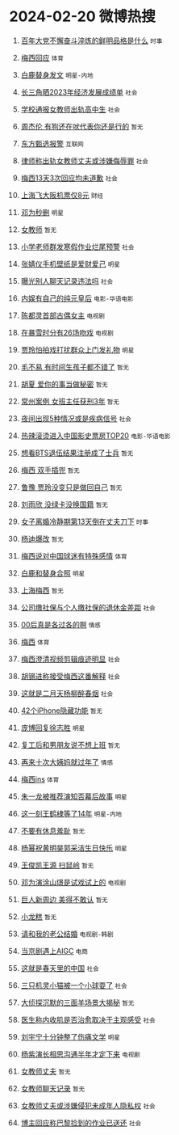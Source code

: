 # 2024-02-20 微博热搜 
1. [百年大党不懈奋斗淬炼的鲜明品格是什么](https://m.weibo.cn/search?containerid=100103type%3D1%26t%3D10%26q%3D%23%E7%99%BE%E5%B9%B4%E5%A4%A7%E5%85%9A%E4%B8%8D%E6%87%88%E5%A5%8B%E6%96%97%E6%B7%AC%E7%82%BC%E7%9A%84%E9%B2%9C%E6%98%8E%E5%93%81%E6%A0%BC%E6%98%AF%E4%BB%80%E4%B9%88%23&stream_entry_id=51&isnewpage=1&extparam=seat%3D1%26pos%3D0%26dgr%3D0%26filter_type%3Drealtimehot%26c_type%3D51%26stream_entry_id%3D51%26cate%3D10103%26q%3D%2523%25E7%2599%25BE%25E5%25B9%25B4%25E5%25A4%25A7%25E5%2585%259A%25E4%25B8%258D%25E6%2587%2588%25E5%25A5%258B%25E6%2596%2597%25E6%25B7%25AC%25E7%2582%25BC%25E7%259A%2584%25E9%25B2%259C%25E6%2598%258E%25E5%2593%2581%25E6%25A0%25BC%25E6%2598%25AF%25E4%25BB%2580%25E4%25B9%2588%2523%26display_time%3D1708373384%26pre_seqid%3D1708373384908013196171) `时事` 

2. [梅西回应](https://m.weibo.cn/search?containerid=100103type%3D1%26t%3D10%26q%3D%23%E6%A2%85%E8%A5%BF%E5%9B%9E%E5%BA%94%23&stream_entry_id=31&isnewpage=1&extparam=seat%3D1%26band_rank%3D1%26filter_type%3Drealtimehot%26c_type%3D31%26realpos%3D1%26cate%3D5001%26lcate%3D5001%26flag%3D16%26dgr%3D0%26q%3D%2523%25E6%25A2%2585%25E8%25A5%25BF%25E5%259B%259E%25E5%25BA%2594%2523%26stream_entry_id%3D31%26pos%3D0%26display_time%3D1708373384%26pre_seqid%3D1708373384908013196171) `体育` 

3. [白鹿替身发文](https://m.weibo.cn/search?containerid=100103type%3D1%26t%3D10%26q%3D%23%E7%99%BD%E9%B9%BF%E6%9B%BF%E8%BA%AB%E5%8F%91%E6%96%87%23&stream_entry_id=31&isnewpage=1&extparam=seat%3D1%26band_rank%3D2%26filter_type%3Drealtimehot%26c_type%3D31%26realpos%3D2%26cate%3D5001%26lcate%3D5001%26flag%3D2%26dgr%3D0%26q%3D%2523%25E7%2599%25BD%25E9%25B9%25BF%25E6%259B%25BF%25E8%25BA%25AB%25E5%258F%2591%25E6%2596%2587%2523%26stream_entry_id%3D31%26pos%3D1%26display_time%3D1708373384%26pre_seqid%3D1708373384908013196171) `明星-内地` 

4. [长三角晒2023年经济发展成绩单](https://m.weibo.cn/search?containerid=100103type%3D1%26t%3D10%26q%3D%23%E9%95%BF%E4%B8%89%E8%A7%92%E6%99%922023%E5%B9%B4%E7%BB%8F%E6%B5%8E%E5%8F%91%E5%B1%95%E6%88%90%E7%BB%A9%E5%8D%95%23&stream_entry_id=31&isnewpage=1&extparam=seat%3D1%26band_rank%3D3%26filter_type%3Drealtimehot%26c_type%3D31%26realpos%3D3%26cate%3D5001%26lcate%3D5001%26flag%3D0%26dgr%3D0%26q%3D%2523%25E9%2595%25BF%25E4%25B8%2589%25E8%25A7%2592%25E6%2599%25922023%25E5%25B9%25B4%25E7%25BB%258F%25E6%25B5%258E%25E5%258F%2591%25E5%25B1%2595%25E6%2588%2590%25E7%25BB%25A9%25E5%258D%2595%2523%26stream_entry_id%3D31%26pos%3D2%26display_time%3D1708373384%26pre_seqid%3D1708373384908013196171) `社会` 

5. [学校通报女教师出轨高中生](https://m.weibo.cn/search?containerid=100103type%3D1%26t%3D10%26q%3D%23%E5%AD%A6%E6%A0%A1%E9%80%9A%E6%8A%A5%E5%A5%B3%E6%95%99%E5%B8%88%E5%87%BA%E8%BD%A8%E9%AB%98%E4%B8%AD%E7%94%9F%23&stream_entry_id=31&isnewpage=1&extparam=seat%3D1%26band_rank%3D4%26filter_type%3Drealtimehot%26c_type%3D31%26realpos%3D4%26cate%3D5001%26lcate%3D5001%26flag%3D16%26dgr%3D0%26q%3D%2523%25E5%25AD%25A6%25E6%25A0%25A1%25E9%2580%259A%25E6%258A%25A5%25E5%25A5%25B3%25E6%2595%2599%25E5%25B8%2588%25E5%2587%25BA%25E8%25BD%25A8%25E9%25AB%2598%25E4%25B8%25AD%25E7%2594%259F%2523%26stream_entry_id%3D31%26pos%3D3%26display_time%3D1708373384%26pre_seqid%3D1708373384908013196171) `社会` 

6. [周杰伦 有狗还在吠代表你还是行的](https://m.weibo.cn/search?containerid=100103type%3D1%26t%3D10%26q%3D%E5%91%A8%E6%9D%B0%E4%BC%A6+%E6%9C%89%E7%8B%97%E8%BF%98%E5%9C%A8%E5%90%A0%E4%BB%A3%E8%A1%A8%E4%BD%A0%E8%BF%98%E6%98%AF%E8%A1%8C%E7%9A%84&stream_entry_id=31&isnewpage=1&extparam=seat%3D1%26band_rank%3D5%26filter_type%3Drealtimehot%26c_type%3D31%26realpos%3D5%26cate%3D5001%26lcate%3D5001%26flag%3D2%26dgr%3D0%26q%3D%25E5%2591%25A8%25E6%259D%25B0%25E4%25BC%25A6%2520%25E6%259C%2589%25E7%258B%2597%25E8%25BF%2598%25E5%259C%25A8%25E5%2590%25A0%25E4%25BB%25A3%25E8%25A1%25A8%25E4%25BD%25A0%25E8%25BF%2598%25E6%2598%25AF%25E8%25A1%258C%25E7%259A%2584%26stream_entry_id%3D31%26pos%3D4%26display_time%3D1708373384%26pre_seqid%3D1708373384908013196171) `暂无` 

7. [东方甄选报警](https://m.weibo.cn/search?containerid=100103type%3D1%26t%3D10%26q%3D%23%E4%B8%9C%E6%96%B9%E7%94%84%E9%80%89%E6%8A%A5%E8%AD%A6%23&stream_entry_id=31&isnewpage=1&extparam=seat%3D1%26band_rank%3D6%26filter_type%3Drealtimehot%26c_type%3D31%26realpos%3D6%26cate%3D5001%26lcate%3D5001%26flag%3D2%26dgr%3D0%26q%3D%2523%25E4%25B8%259C%25E6%2596%25B9%25E7%2594%2584%25E9%2580%2589%25E6%258A%25A5%25E8%25AD%25A6%2523%26stream_entry_id%3D31%26pos%3D5%26display_time%3D1708373384%26pre_seqid%3D1708373384908013196171) `互联网` 

8. [律师称出轨女教师丈夫或涉嫌侮辱罪](https://m.weibo.cn/search?containerid=100103type%3D1%26t%3D10%26q%3D%23%E5%BE%8B%E5%B8%88%E7%A7%B0%E5%87%BA%E8%BD%A8%E5%A5%B3%E6%95%99%E5%B8%88%E4%B8%88%E5%A4%AB%E6%88%96%E6%B6%89%E5%AB%8C%E4%BE%AE%E8%BE%B1%E7%BD%AA%23&stream_entry_id=31&isnewpage=1&extparam=seat%3D1%26band_rank%3D7%26filter_type%3Drealtimehot%26c_type%3D31%26realpos%3D7%26cate%3D5001%26lcate%3D5001%26flag%3D2%26dgr%3D0%26q%3D%2523%25E5%25BE%258B%25E5%25B8%2588%25E7%25A7%25B0%25E5%2587%25BA%25E8%25BD%25A8%25E5%25A5%25B3%25E6%2595%2599%25E5%25B8%2588%25E4%25B8%2588%25E5%25A4%25AB%25E6%2588%2596%25E6%25B6%2589%25E5%25AB%258C%25E4%25BE%25AE%25E8%25BE%25B1%25E7%25BD%25AA%2523%26stream_entry_id%3D31%26pos%3D6%26display_time%3D1708373384%26pre_seqid%3D1708373384908013196171) `社会` 

9. [梅西13天3次回应均未道歉](https://m.weibo.cn/search?containerid=100103type%3D1%26t%3D10%26q%3D%23%E6%A2%85%E8%A5%BF13%E5%A4%A93%E6%AC%A1%E5%9B%9E%E5%BA%94%E5%9D%87%E6%9C%AA%E9%81%93%E6%AD%89%23&stream_entry_id=31&isnewpage=1&extparam=seat%3D1%26band_rank%3D8%26filter_type%3Drealtimehot%26c_type%3D31%26realpos%3D8%26cate%3D5001%26lcate%3D5001%26flag%3D2%26dgr%3D0%26q%3D%2523%25E6%25A2%2585%25E8%25A5%25BF13%25E5%25A4%25A93%25E6%25AC%25A1%25E5%259B%259E%25E5%25BA%2594%25E5%259D%2587%25E6%259C%25AA%25E9%2581%2593%25E6%25AD%2589%2523%26stream_entry_id%3D31%26pos%3D7%26display_time%3D1708373384%26pre_seqid%3D1708373384908013196171) `社会` 

10. [上海飞大阪机票仅8元](https://m.weibo.cn/search?containerid=100103type%3D1%26t%3D10%26q%3D%23%E4%B8%8A%E6%B5%B7%E9%A3%9E%E5%A4%A7%E9%98%AA%E6%9C%BA%E7%A5%A8%E4%BB%858%E5%85%83%23&stream_entry_id=31&isnewpage=1&extparam=seat%3D1%26band_rank%3D9%26filter_type%3Drealtimehot%26c_type%3D31%26realpos%3D9%26cate%3D5001%26lcate%3D5001%26flag%3D32768%26dgr%3D0%26q%3D%2523%25E4%25B8%258A%25E6%25B5%25B7%25E9%25A3%259E%25E5%25A4%25A7%25E9%2598%25AA%25E6%259C%25BA%25E7%25A5%25A8%25E4%25BB%25858%25E5%2585%2583%2523%26stream_entry_id%3D31%26pos%3D8%26display_time%3D1708373384%26pre_seqid%3D1708373384908013196171) `财经` 

11. [邓为秒删](https://m.weibo.cn/search?containerid=100103type%3D1%26t%3D10%26q%3D%E9%82%93%E4%B8%BA%E7%A7%92%E5%88%A0&stream_entry_id=31&isnewpage=1&extparam=seat%3D1%26band_rank%3D10%26filter_type%3Drealtimehot%26c_type%3D31%26realpos%3D10%26cate%3D5001%26lcate%3D5001%26flag%3D2%26dgr%3D0%26q%3D%25E9%2582%2593%25E4%25B8%25BA%25E7%25A7%2592%25E5%2588%25A0%26stream_entry_id%3D31%26pos%3D9%26display_time%3D1708373384%26pre_seqid%3D1708373384908013196171) `明星` 

12. [女教师](https://m.weibo.cn/search?containerid=100103type%3D1%26t%3D10%26q%3D%E5%A5%B3%E6%95%99%E5%B8%88&stream_entry_id=31&isnewpage=1&extparam=seat%3D1%26band_rank%3D11%26filter_type%3Drealtimehot%26c_type%3D31%26realpos%3D11%26cate%3D5001%26lcate%3D5001%26flag%3D2%26dgr%3D0%26q%3D%25E5%25A5%25B3%25E6%2595%2599%25E5%25B8%2588%26stream_entry_id%3D31%26pos%3D10%26display_time%3D1708373384%26pre_seqid%3D1708373384908013196171) `暂无` 

13. [小学老师群发寒假作业烂尾预警](https://m.weibo.cn/search?containerid=100103type%3D1%26t%3D10%26q%3D%23%E5%B0%8F%E5%AD%A6%E8%80%81%E5%B8%88%E7%BE%A4%E5%8F%91%E5%AF%92%E5%81%87%E4%BD%9C%E4%B8%9A%E7%83%82%E5%B0%BE%E9%A2%84%E8%AD%A6%23&stream_entry_id=31&isnewpage=1&extparam=seat%3D1%26band_rank%3D12%26filter_type%3Drealtimehot%26c_type%3D31%26realpos%3D12%26cate%3D5001%26lcate%3D5001%26flag%3D32768%26dgr%3D0%26q%3D%2523%25E5%25B0%258F%25E5%25AD%25A6%25E8%2580%2581%25E5%25B8%2588%25E7%25BE%25A4%25E5%258F%2591%25E5%25AF%2592%25E5%2581%2587%25E4%25BD%259C%25E4%25B8%259A%25E7%2583%2582%25E5%25B0%25BE%25E9%25A2%2584%25E8%25AD%25A6%2523%26stream_entry_id%3D31%26pos%3D11%26display_time%3D1708373384%26pre_seqid%3D1708373384908013196171) `社会` 

14. [张婧仪手机壁纸是爱财爱己](https://m.weibo.cn/search?containerid=100103type%3D1%26t%3D10%26q%3D%23%E5%BC%A0%E5%A9%A7%E4%BB%AA%E6%89%8B%E6%9C%BA%E5%A3%81%E7%BA%B8%E6%98%AF%E7%88%B1%E8%B4%A2%E7%88%B1%E5%B7%B1%23&stream_entry_id=31&isnewpage=1&extparam=seat%3D1%26band_rank%3D13%26filter_type%3Drealtimehot%26c_type%3D31%26realpos%3D13%26cate%3D5001%26lcate%3D5001%26flag%3D1%26dgr%3D0%26q%3D%2523%25E5%25BC%25A0%25E5%25A9%25A7%25E4%25BB%25AA%25E6%2589%258B%25E6%259C%25BA%25E5%25A3%2581%25E7%25BA%25B8%25E6%2598%25AF%25E7%2588%25B1%25E8%25B4%25A2%25E7%2588%25B1%25E5%25B7%25B1%2523%26stream_entry_id%3D31%26pos%3D12%26display_time%3D1708373384%26pre_seqid%3D1708373384908013196171) `明星` 

15. [曝光别人聊天记录违法吗](https://m.weibo.cn/search?containerid=100103type%3D1%26t%3D10%26q%3D%23%E6%9B%9D%E5%85%89%E5%88%AB%E4%BA%BA%E8%81%8A%E5%A4%A9%E8%AE%B0%E5%BD%95%E8%BF%9D%E6%B3%95%E5%90%97%23&stream_entry_id=31&isnewpage=1&extparam=seat%3D1%26band_rank%3D14%26filter_type%3Drealtimehot%26c_type%3D31%26realpos%3D14%26cate%3D5001%26lcate%3D5001%26flag%3D2%26dgr%3D0%26q%3D%2523%25E6%259B%259D%25E5%2585%2589%25E5%2588%25AB%25E4%25BA%25BA%25E8%2581%258A%25E5%25A4%25A9%25E8%25AE%25B0%25E5%25BD%2595%25E8%25BF%259D%25E6%25B3%2595%25E5%2590%2597%2523%26stream_entry_id%3D31%26pos%3D13%26display_time%3D1708373384%26pre_seqid%3D1708373384908013196171) `社会` 

16. [内娱有自己的纯元皇后](https://m.weibo.cn/search?containerid=100103type%3D1%26t%3D10%26q%3D%23%E5%86%85%E5%A8%B1%E6%9C%89%E8%87%AA%E5%B7%B1%E7%9A%84%E7%BA%AF%E5%85%83%E7%9A%87%E5%90%8E%23&stream_entry_id=31&isnewpage=1&extparam=seat%3D1%26band_rank%3D15%26filter_type%3Drealtimehot%26c_type%3D31%26realpos%3D15%26cate%3D5001%26lcate%3D5001%26flag%3D2%26dgr%3D0%26q%3D%2523%25E5%2586%2585%25E5%25A8%25B1%25E6%259C%2589%25E8%2587%25AA%25E5%25B7%25B1%25E7%259A%2584%25E7%25BA%25AF%25E5%2585%2583%25E7%259A%2587%25E5%2590%258E%2523%26stream_entry_id%3D31%26pos%3D14%26display_time%3D1708373384%26pre_seqid%3D1708373384908013196171) `电影-华语电影` 

17. [陈都灵首部古偶女主](https://m.weibo.cn/search?containerid=100103type%3D1%26t%3D10%26q%3D%23%E9%99%88%E9%83%BD%E7%81%B5%E9%A6%96%E9%83%A8%E5%8F%A4%E5%81%B6%E5%A5%B3%E4%B8%BB%23&stream_entry_id=31&isnewpage=1&extparam=seat%3D1%26band_rank%3D16%26filter_type%3Drealtimehot%26c_type%3D31%26realpos%3D16%26cate%3D5001%26lcate%3D5001%26flag%3D2%26dgr%3D0%26q%3D%2523%25E9%2599%2588%25E9%2583%25BD%25E7%2581%25B5%25E9%25A6%2596%25E9%2583%25A8%25E5%258F%25A4%25E5%2581%25B6%25E5%25A5%25B3%25E4%25B8%25BB%2523%26stream_entry_id%3D31%26pos%3D15%26display_time%3D1708373384%26pre_seqid%3D1708373384908013196171) `电视剧` 

18. [在暴雪时分有26场吻戏](https://m.weibo.cn/search?containerid=100103type%3D1%26t%3D10%26q%3D%23%E5%9C%A8%E6%9A%B4%E9%9B%AA%E6%97%B6%E5%88%86%E6%9C%8926%E5%9C%BA%E5%90%BB%E6%88%8F%23&stream_entry_id=31&isnewpage=1&extparam=seat%3D1%26band_rank%3D17%26filter_type%3Drealtimehot%26c_type%3D31%26realpos%3D17%26cate%3D5001%26lcate%3D5001%26flag%3D1%26dgr%3D0%26q%3D%2523%25E5%259C%25A8%25E6%259A%25B4%25E9%259B%25AA%25E6%2597%25B6%25E5%2588%2586%25E6%259C%258926%25E5%259C%25BA%25E5%2590%25BB%25E6%2588%258F%2523%26stream_entry_id%3D31%26pos%3D16%26display_time%3D1708373384%26pre_seqid%3D1708373384908013196171) `电视剧` 

19. [贾玲怕拍戏打扰群众上门发礼物](https://m.weibo.cn/search?containerid=100103type%3D1%26t%3D10%26q%3D%E8%B4%BE%E7%8E%B2%E6%80%95%E6%8B%8D%E6%88%8F%E6%89%93%E6%89%B0%E7%BE%A4%E4%BC%97%E4%B8%8A%E9%97%A8%E5%8F%91%E7%A4%BC%E7%89%A9&stream_entry_id=31&isnewpage=1&extparam=seat%3D1%26band_rank%3D18%26filter_type%3Drealtimehot%26c_type%3D31%26realpos%3D18%26cate%3D5001%26lcate%3D5001%26flag%3D0%26dgr%3D0%26q%3D%25E8%25B4%25BE%25E7%258E%25B2%25E6%2580%2595%25E6%258B%258D%25E6%2588%258F%25E6%2589%2593%25E6%2589%25B0%25E7%25BE%25A4%25E4%25BC%2597%25E4%25B8%258A%25E9%2597%25A8%25E5%258F%2591%25E7%25A4%25BC%25E7%2589%25A9%26stream_entry_id%3D31%26pos%3D17%26display_time%3D1708373384%26pre_seqid%3D1708373384908013196171) `明星` 

20. [毛不易 有时间生孩子都不错了](https://m.weibo.cn/search?containerid=100103type%3D1%26t%3D10%26q%3D%E6%AF%9B%E4%B8%8D%E6%98%93+%E6%9C%89%E6%97%B6%E9%97%B4%E7%94%9F%E5%AD%A9%E5%AD%90%E9%83%BD%E4%B8%8D%E9%94%99%E4%BA%86&stream_entry_id=31&isnewpage=1&extparam=seat%3D1%26band_rank%3D19%26filter_type%3Drealtimehot%26c_type%3D31%26realpos%3D19%26cate%3D5001%26lcate%3D5001%26flag%3D2%26dgr%3D0%26q%3D%25E6%25AF%259B%25E4%25B8%258D%25E6%2598%2593%2520%25E6%259C%2589%25E6%2597%25B6%25E9%2597%25B4%25E7%2594%259F%25E5%25AD%25A9%25E5%25AD%2590%25E9%2583%25BD%25E4%25B8%258D%25E9%2594%2599%25E4%25BA%2586%26stream_entry_id%3D31%26pos%3D18%26display_time%3D1708373384%26pre_seqid%3D1708373384908013196171) `暂无` 

21. [胡夏 爱你的事当做秘密](https://m.weibo.cn/search?containerid=100103type%3D1%26t%3D10%26q%3D%E8%83%A1%E5%A4%8F+%E7%88%B1%E4%BD%A0%E7%9A%84%E4%BA%8B%E5%BD%93%E5%81%9A%E7%A7%98%E5%AF%86&stream_entry_id=31&isnewpage=1&extparam=seat%3D1%26band_rank%3D20%26filter_type%3Drealtimehot%26c_type%3D31%26realpos%3D20%26cate%3D5001%26lcate%3D5001%26flag%3D0%26dgr%3D0%26q%3D%25E8%2583%25A1%25E5%25A4%258F%2520%25E7%2588%25B1%25E4%25BD%25A0%25E7%259A%2584%25E4%25BA%258B%25E5%25BD%2593%25E5%2581%259A%25E7%25A7%2598%25E5%25AF%2586%26stream_entry_id%3D31%26pos%3D19%26display_time%3D1708373384%26pre_seqid%3D1708373384908013196171) `暂无` 

22. [常州案例 女班主任获刑3年](https://m.weibo.cn/search?containerid=100103type%3D1%26t%3D10%26q%3D%E5%B8%B8%E5%B7%9E%E6%A1%88%E4%BE%8B+%E5%A5%B3%E7%8F%AD%E4%B8%BB%E4%BB%BB%E8%8E%B7%E5%88%913%E5%B9%B4&stream_entry_id=31&isnewpage=1&extparam=seat%3D1%26band_rank%3D21%26filter_type%3Drealtimehot%26c_type%3D31%26realpos%3D21%26cate%3D5001%26lcate%3D5001%26flag%3D2%26dgr%3D0%26q%3D%25E5%25B8%25B8%25E5%25B7%259E%25E6%25A1%2588%25E4%25BE%258B%2520%25E5%25A5%25B3%25E7%258F%25AD%25E4%25B8%25BB%25E4%25BB%25BB%25E8%258E%25B7%25E5%2588%25913%25E5%25B9%25B4%26stream_entry_id%3D31%26pos%3D20%26display_time%3D1708373384%26pre_seqid%3D1708373384908013196171) `暂无` 

23. [夜间出现5种情况或是疾病信号](https://m.weibo.cn/search?containerid=100103type%3D1%26t%3D10%26q%3D%23%E5%A4%9C%E9%97%B4%E5%87%BA%E7%8E%B05%E7%A7%8D%E6%83%85%E5%86%B5%E6%88%96%E6%98%AF%E7%96%BE%E7%97%85%E4%BF%A1%E5%8F%B7%23&stream_entry_id=31&isnewpage=1&extparam=seat%3D1%26band_rank%3D22%26filter_type%3Drealtimehot%26c_type%3D31%26realpos%3D22%26cate%3D5001%26lcate%3D5001%26flag%3D1%26dgr%3D0%26q%3D%2523%25E5%25A4%259C%25E9%2597%25B4%25E5%2587%25BA%25E7%258E%25B05%25E7%25A7%258D%25E6%2583%2585%25E5%2586%25B5%25E6%2588%2596%25E6%2598%25AF%25E7%2596%25BE%25E7%2597%2585%25E4%25BF%25A1%25E5%258F%25B7%2523%26stream_entry_id%3D31%26pos%3D21%26display_time%3D1708373384%26pre_seqid%3D1708373384908013196171) `社会` 

24. [热辣滚烫进入中国影史票房TOP20](https://m.weibo.cn/search?containerid=100103type%3D1%26t%3D10%26q%3D%23%E7%83%AD%E8%BE%A3%E6%BB%9A%E7%83%AB%E8%BF%9B%E5%85%A5%E4%B8%AD%E5%9B%BD%E5%BD%B1%E5%8F%B2%E7%A5%A8%E6%88%BFTOP20%23&stream_entry_id=31&isnewpage=1&extparam=seat%3D1%26band_rank%3D23%26filter_type%3Drealtimehot%26c_type%3D31%26realpos%3D23%26cate%3D5001%26lcate%3D5001%26flag%3D0%26dgr%3D0%26q%3D%2523%25E7%2583%25AD%25E8%25BE%25A3%25E6%25BB%259A%25E7%2583%25AB%25E8%25BF%259B%25E5%2585%25A5%25E4%25B8%25AD%25E5%259B%25BD%25E5%25BD%25B1%25E5%258F%25B2%25E7%25A5%25A8%25E6%2588%25BFTOP20%2523%26stream_entry_id%3D31%26pos%3D22%26display_time%3D1708373384%26pre_seqid%3D1708373384908013196171) `电影-华语电影` 

25. [想看BTS退伍结果注册成了士兵](https://m.weibo.cn/search?containerid=100103type%3D1%26t%3D10%26q%3D%E6%83%B3%E7%9C%8BBTS%E9%80%80%E4%BC%8D%E7%BB%93%E6%9E%9C%E6%B3%A8%E5%86%8C%E6%88%90%E4%BA%86%E5%A3%AB%E5%85%B5&stream_entry_id=31&isnewpage=1&extparam=seat%3D1%26band_rank%3D24%26filter_type%3Drealtimehot%26c_type%3D31%26realpos%3D24%26cate%3D5001%26lcate%3D5001%26flag%3D0%26dgr%3D0%26q%3D%25E6%2583%25B3%25E7%259C%258BBTS%25E9%2580%2580%25E4%25BC%258D%25E7%25BB%2593%25E6%259E%259C%25E6%25B3%25A8%25E5%2586%258C%25E6%2588%2590%25E4%25BA%2586%25E5%25A3%25AB%25E5%2585%25B5%26stream_entry_id%3D31%26pos%3D23%26display_time%3D1708373384%26pre_seqid%3D1708373384908013196171) `暂无` 

26. [梅西 双手插兜](https://m.weibo.cn/search?containerid=100103type%3D1%26t%3D10%26q%3D%E6%A2%85%E8%A5%BF+%E5%8F%8C%E6%89%8B%E6%8F%92%E5%85%9C&stream_entry_id=31&isnewpage=1&extparam=seat%3D1%26band_rank%3D25%26filter_type%3Drealtimehot%26c_type%3D31%26realpos%3D25%26cate%3D5001%26lcate%3D5001%26flag%3D0%26dgr%3D0%26q%3D%25E6%25A2%2585%25E8%25A5%25BF%2520%25E5%258F%258C%25E6%2589%258B%25E6%258F%2592%25E5%2585%259C%26stream_entry_id%3D31%26pos%3D24%26display_time%3D1708373384%26pre_seqid%3D1708373384908013196171) `暂无` 

27. [鲁豫 贾玲没变只是做回自己](https://m.weibo.cn/search?containerid=100103type%3D1%26t%3D10%26q%3D%E9%B2%81%E8%B1%AB+%E8%B4%BE%E7%8E%B2%E6%B2%A1%E5%8F%98%E5%8F%AA%E6%98%AF%E5%81%9A%E5%9B%9E%E8%87%AA%E5%B7%B1&stream_entry_id=31&isnewpage=1&extparam=seat%3D1%26band_rank%3D26%26filter_type%3Drealtimehot%26c_type%3D31%26realpos%3D26%26cate%3D5001%26lcate%3D5001%26flag%3D0%26dgr%3D0%26q%3D%25E9%25B2%2581%25E8%25B1%25AB%2520%25E8%25B4%25BE%25E7%258E%25B2%25E6%25B2%25A1%25E5%258F%2598%25E5%258F%25AA%25E6%2598%25AF%25E5%2581%259A%25E5%259B%259E%25E8%2587%25AA%25E5%25B7%25B1%26stream_entry_id%3D31%26pos%3D25%26display_time%3D1708373384%26pre_seqid%3D1708373384908013196171) `暂无` 

28. [刘雨欣 没绿卡没换国籍](https://m.weibo.cn/search?containerid=100103type%3D1%26t%3D10%26q%3D%E5%88%98%E9%9B%A8%E6%AC%A3+%E6%B2%A1%E7%BB%BF%E5%8D%A1%E6%B2%A1%E6%8D%A2%E5%9B%BD%E7%B1%8D&stream_entry_id=31&isnewpage=1&extparam=seat%3D1%26band_rank%3D27%26filter_type%3Drealtimehot%26c_type%3D31%26realpos%3D27%26cate%3D5001%26lcate%3D5001%26flag%3D0%26dgr%3D0%26q%3D%25E5%2588%2598%25E9%259B%25A8%25E6%25AC%25A3%2520%25E6%25B2%25A1%25E7%25BB%25BF%25E5%258D%25A1%25E6%25B2%25A1%25E6%258D%25A2%25E5%259B%25BD%25E7%25B1%258D%26stream_entry_id%3D31%26pos%3D26%26display_time%3D1708373384%26pre_seqid%3D1708373384908013196171) `暂无` 

29. [女子离婚冷静期第13天倒在丈夫刀下](https://m.weibo.cn/search?containerid=100103type%3D1%26t%3D10%26q%3D%23%E5%A5%B3%E5%AD%90%E7%A6%BB%E5%A9%9A%E5%86%B7%E9%9D%99%E6%9C%9F%E7%AC%AC13%E5%A4%A9%E5%80%92%E5%9C%A8%E4%B8%88%E5%A4%AB%E5%88%80%E4%B8%8B%23&stream_entry_id=31&isnewpage=1&extparam=seat%3D1%26band_rank%3D28%26filter_type%3Drealtimehot%26c_type%3D31%26realpos%3D28%26cate%3D5001%26lcate%3D5001%26flag%3D0%26dgr%3D0%26q%3D%2523%25E5%25A5%25B3%25E5%25AD%2590%25E7%25A6%25BB%25E5%25A9%259A%25E5%2586%25B7%25E9%259D%2599%25E6%259C%259F%25E7%25AC%25AC13%25E5%25A4%25A9%25E5%2580%2592%25E5%259C%25A8%25E4%25B8%2588%25E5%25A4%25AB%25E5%2588%2580%25E4%25B8%258B%2523%26stream_entry_id%3D31%26pos%3D27%26display_time%3D1708373384%26pre_seqid%3D1708373384908013196171) `时事` 

30. [杨迪爆改](https://m.weibo.cn/search?containerid=100103type%3D1%26t%3D10%26q%3D%23%E6%9D%A8%E8%BF%AA%E7%88%86%E6%94%B9%23&stream_entry_id=31&isnewpage=1&extparam=seat%3D1%26band_rank%3D29%26filter_type%3Drealtimehot%26c_type%3D31%26realpos%3D29%26cate%3D5001%26lcate%3D5001%26flag%3D0%26dgr%3D0%26q%3D%2523%25E6%259D%25A8%25E8%25BF%25AA%25E7%2588%2586%25E6%2594%25B9%2523%26stream_entry_id%3D31%26pos%3D28%26display_time%3D1708373384%26pre_seqid%3D1708373384908013196171) `暂无` 

31. [梅西说对中国球迷有特殊感情](https://m.weibo.cn/search?containerid=100103type%3D1%26t%3D10%26q%3D%23%E6%A2%85%E8%A5%BF%E8%AF%B4%E5%AF%B9%E4%B8%AD%E5%9B%BD%E7%90%83%E8%BF%B7%E6%9C%89%E7%89%B9%E6%AE%8A%E6%84%9F%E6%83%85%23&stream_entry_id=31&isnewpage=1&extparam=seat%3D1%26band_rank%3D30%26filter_type%3Drealtimehot%26c_type%3D31%26realpos%3D30%26cate%3D5001%26lcate%3D5001%26flag%3D0%26dgr%3D0%26q%3D%2523%25E6%25A2%2585%25E8%25A5%25BF%25E8%25AF%25B4%25E5%25AF%25B9%25E4%25B8%25AD%25E5%259B%25BD%25E7%2590%2583%25E8%25BF%25B7%25E6%259C%2589%25E7%2589%25B9%25E6%25AE%258A%25E6%2584%259F%25E6%2583%2585%2523%26stream_entry_id%3D31%26pos%3D29%26display_time%3D1708373384%26pre_seqid%3D1708373384908013196171) `体育` 

32. [白鹿和替身合照](https://m.weibo.cn/search?containerid=100103type%3D1%26t%3D10%26q%3D%23%E7%99%BD%E9%B9%BF%E5%92%8C%E6%9B%BF%E8%BA%AB%E5%90%88%E7%85%A7%23&stream_entry_id=31&isnewpage=1&extparam=seat%3D1%26band_rank%3D31%26filter_type%3Drealtimehot%26c_type%3D31%26realpos%3D31%26cate%3D5001%26lcate%3D5001%26flag%3D0%26dgr%3D0%26q%3D%2523%25E7%2599%25BD%25E9%25B9%25BF%25E5%2592%258C%25E6%259B%25BF%25E8%25BA%25AB%25E5%2590%2588%25E7%2585%25A7%2523%26stream_entry_id%3D31%26pos%3D30%26display_time%3D1708373384%26pre_seqid%3D1708373384908013196171) `明星` 

33. [上海梅西](https://m.weibo.cn/search?containerid=100103type%3D1%26t%3D10%26q%3D%E4%B8%8A%E6%B5%B7%E6%A2%85%E8%A5%BF&stream_entry_id=31&isnewpage=1&extparam=seat%3D1%26band_rank%3D32%26filter_type%3Drealtimehot%26c_type%3D31%26realpos%3D32%26cate%3D5001%26lcate%3D5001%26flag%3D0%26dgr%3D0%26q%3D%25E4%25B8%258A%25E6%25B5%25B7%25E6%25A2%2585%25E8%25A5%25BF%26stream_entry_id%3D31%26pos%3D31%26display_time%3D1708373384%26pre_seqid%3D1708373384908013196171) `暂无` 

34. [公司缴社保与个人缴社保的退休金差距](https://m.weibo.cn/search?containerid=100103type%3D1%26t%3D10%26q%3D%23%E5%85%AC%E5%8F%B8%E7%BC%B4%E7%A4%BE%E4%BF%9D%E4%B8%8E%E4%B8%AA%E4%BA%BA%E7%BC%B4%E7%A4%BE%E4%BF%9D%E7%9A%84%E9%80%80%E4%BC%91%E9%87%91%E5%B7%AE%E8%B7%9D%23&stream_entry_id=31&isnewpage=1&extparam=seat%3D1%26band_rank%3D33%26filter_type%3Drealtimehot%26c_type%3D31%26realpos%3D33%26cate%3D5001%26lcate%3D5001%26flag%3D0%26dgr%3D0%26q%3D%2523%25E5%2585%25AC%25E5%258F%25B8%25E7%25BC%25B4%25E7%25A4%25BE%25E4%25BF%259D%25E4%25B8%258E%25E4%25B8%25AA%25E4%25BA%25BA%25E7%25BC%25B4%25E7%25A4%25BE%25E4%25BF%259D%25E7%259A%2584%25E9%2580%2580%25E4%25BC%2591%25E9%2587%2591%25E5%25B7%25AE%25E8%25B7%259D%2523%26stream_entry_id%3D31%26pos%3D32%26display_time%3D1708373384%26pre_seqid%3D1708373384908013196171) `社会` 

35. [00后真是各过各的啊](https://m.weibo.cn/search?containerid=100103type%3D1%26t%3D10%26q%3D%2300%E5%90%8E%E7%9C%9F%E6%98%AF%E5%90%84%E8%BF%87%E5%90%84%E7%9A%84%E5%95%8A%23&stream_entry_id=31&isnewpage=1&extparam=seat%3D1%26band_rank%3D34%26filter_type%3Drealtimehot%26c_type%3D31%26realpos%3D34%26cate%3D5001%26lcate%3D5001%26flag%3D0%26dgr%3D0%26q%3D%252300%25E5%2590%258E%25E7%259C%259F%25E6%2598%25AF%25E5%2590%2584%25E8%25BF%2587%25E5%2590%2584%25E7%259A%2584%25E5%2595%258A%2523%26stream_entry_id%3D31%26pos%3D33%26display_time%3D1708373384%26pre_seqid%3D1708373384908013196171) `情感` 

36. [梅西](https://m.weibo.cn/search?containerid=100103type%3D1%26t%3D10%26q%3D%E6%A2%85%E8%A5%BF&stream_entry_id=31&isnewpage=1&extparam=seat%3D1%26band_rank%3D35%26filter_type%3Drealtimehot%26c_type%3D31%26realpos%3D35%26cate%3D5001%26lcate%3D5001%26flag%3D0%26dgr%3D0%26q%3D%25E6%25A2%2585%25E8%25A5%25BF%26stream_entry_id%3D31%26pos%3D34%26display_time%3D1708373384%26pre_seqid%3D1708373384908013196171) `体育` 

37. [梅西澄清视频剪辑痕迹明显](https://m.weibo.cn/search?containerid=100103type%3D1%26t%3D10%26q%3D%23%E6%A2%85%E8%A5%BF%E6%BE%84%E6%B8%85%E8%A7%86%E9%A2%91%E5%89%AA%E8%BE%91%E7%97%95%E8%BF%B9%E6%98%8E%E6%98%BE%23&stream_entry_id=31&isnewpage=1&extparam=seat%3D1%26band_rank%3D36%26filter_type%3Drealtimehot%26c_type%3D31%26realpos%3D36%26cate%3D5001%26lcate%3D5001%26flag%3D0%26dgr%3D0%26q%3D%2523%25E6%25A2%2585%25E8%25A5%25BF%25E6%25BE%2584%25E6%25B8%2585%25E8%25A7%2586%25E9%25A2%2591%25E5%2589%25AA%25E8%25BE%2591%25E7%2597%2595%25E8%25BF%25B9%25E6%2598%258E%25E6%2598%25BE%2523%26stream_entry_id%3D31%26pos%3D35%26display_time%3D1708373384%26pre_seqid%3D1708373384908013196171) `社会` 

38. [胡锡进称接受梅西这番解释](https://m.weibo.cn/search?containerid=100103type%3D1%26t%3D10%26q%3D%23%E8%83%A1%E9%94%A1%E8%BF%9B%E7%A7%B0%E6%8E%A5%E5%8F%97%E6%A2%85%E8%A5%BF%E8%BF%99%E7%95%AA%E8%A7%A3%E9%87%8A%23&stream_entry_id=31&isnewpage=1&extparam=seat%3D1%26band_rank%3D37%26filter_type%3Drealtimehot%26c_type%3D31%26realpos%3D37%26cate%3D5001%26lcate%3D5001%26flag%3D0%26dgr%3D0%26q%3D%2523%25E8%2583%25A1%25E9%2594%25A1%25E8%25BF%259B%25E7%25A7%25B0%25E6%258E%25A5%25E5%258F%2597%25E6%25A2%2585%25E8%25A5%25BF%25E8%25BF%2599%25E7%2595%25AA%25E8%25A7%25A3%25E9%2587%258A%2523%26stream_entry_id%3D31%26pos%3D36%26display_time%3D1708373384%26pre_seqid%3D1708373384908013196171) `社会` 

39. [这就是二月天杨柳醉春烟](https://m.weibo.cn/search?containerid=100103type%3D1%26t%3D10%26q%3D%23%E8%BF%99%E5%B0%B1%E6%98%AF%E4%BA%8C%E6%9C%88%E5%A4%A9%E6%9D%A8%E6%9F%B3%E9%86%89%E6%98%A5%E7%83%9F%23&stream_entry_id=31&isnewpage=1&extparam=seat%3D1%26band_rank%3D38%26filter_type%3Drealtimehot%26c_type%3D31%26realpos%3D38%26cate%3D5001%26lcate%3D5001%26flag%3D0%26dgr%3D0%26q%3D%2523%25E8%25BF%2599%25E5%25B0%25B1%25E6%2598%25AF%25E4%25BA%258C%25E6%259C%2588%25E5%25A4%25A9%25E6%259D%25A8%25E6%259F%25B3%25E9%2586%2589%25E6%2598%25A5%25E7%2583%259F%2523%26stream_entry_id%3D31%26pos%3D37%26display_time%3D1708373384%26pre_seqid%3D1708373384908013196171) `社会` 

40. [42个iPhone隐藏功能](https://m.weibo.cn/search?containerid=100103type%3D1%26t%3D10%26q%3D42%E4%B8%AAiPhone%E9%9A%90%E8%97%8F%E5%8A%9F%E8%83%BD&stream_entry_id=31&isnewpage=1&extparam=seat%3D1%26band_rank%3D39%26filter_type%3Drealtimehot%26c_type%3D31%26realpos%3D39%26cate%3D5001%26lcate%3D5001%26flag%3D0%26dgr%3D0%26q%3D42%25E4%25B8%25AAiPhone%25E9%259A%2590%25E8%2597%258F%25E5%258A%259F%25E8%2583%25BD%26stream_entry_id%3D31%26pos%3D38%26display_time%3D1708373384%26pre_seqid%3D1708373384908013196171) `暂无` 

41. [庞博回复徐志胜](https://m.weibo.cn/search?containerid=100103type%3D1%26t%3D10%26q%3D%23%E5%BA%9E%E5%8D%9A%E5%9B%9E%E5%A4%8D%E5%BE%90%E5%BF%97%E8%83%9C%23&stream_entry_id=31&isnewpage=1&extparam=seat%3D1%26band_rank%3D40%26filter_type%3Drealtimehot%26c_type%3D31%26realpos%3D40%26cate%3D5001%26lcate%3D5001%26flag%3D0%26dgr%3D0%26q%3D%2523%25E5%25BA%259E%25E5%258D%259A%25E5%259B%259E%25E5%25A4%258D%25E5%25BE%2590%25E5%25BF%2597%25E8%2583%259C%2523%26stream_entry_id%3D31%26pos%3D39%26display_time%3D1708373384%26pre_seqid%3D1708373384908013196171) `明星` 

42. [复工后和男朋友说不想上班](https://m.weibo.cn/search?containerid=100103type%3D1%26t%3D10%26q%3D%E5%A4%8D%E5%B7%A5%E5%90%8E%E5%92%8C%E7%94%B7%E6%9C%8B%E5%8F%8B%E8%AF%B4%E4%B8%8D%E6%83%B3%E4%B8%8A%E7%8F%AD&stream_entry_id=31&isnewpage=1&extparam=seat%3D1%26band_rank%3D41%26filter_type%3Drealtimehot%26c_type%3D31%26realpos%3D41%26cate%3D5001%26lcate%3D5001%26flag%3D0%26dgr%3D0%26q%3D%25E5%25A4%258D%25E5%25B7%25A5%25E5%2590%258E%25E5%2592%258C%25E7%2594%25B7%25E6%259C%258B%25E5%258F%258B%25E8%25AF%25B4%25E4%25B8%258D%25E6%2583%25B3%25E4%25B8%258A%25E7%258F%25AD%26stream_entry_id%3D31%26pos%3D40%26display_time%3D1708373384%26pre_seqid%3D1708373384908013196171) `暂无` 

43. [再来十次大姨妈就过年了](https://m.weibo.cn/search?containerid=100103type%3D1%26t%3D10%26q%3D%23%E5%86%8D%E6%9D%A5%E5%8D%81%E6%AC%A1%E5%A4%A7%E5%A7%A8%E5%A6%88%E5%B0%B1%E8%BF%87%E5%B9%B4%E4%BA%86%23&stream_entry_id=31&isnewpage=1&extparam=seat%3D1%26band_rank%3D42%26filter_type%3Drealtimehot%26c_type%3D31%26realpos%3D42%26cate%3D5001%26lcate%3D5001%26flag%3D0%26dgr%3D0%26q%3D%2523%25E5%2586%258D%25E6%259D%25A5%25E5%258D%2581%25E6%25AC%25A1%25E5%25A4%25A7%25E5%25A7%25A8%25E5%25A6%2588%25E5%25B0%25B1%25E8%25BF%2587%25E5%25B9%25B4%25E4%25BA%2586%2523%26stream_entry_id%3D31%26pos%3D41%26display_time%3D1708373384%26pre_seqid%3D1708373384908013196171) `情感` 

44. [梅西ins](https://m.weibo.cn/search?containerid=100103type%3D1%26t%3D10%26q%3D%E6%A2%85%E8%A5%BFins&stream_entry_id=31&isnewpage=1&extparam=seat%3D1%26band_rank%3D43%26filter_type%3Drealtimehot%26c_type%3D31%26realpos%3D43%26cate%3D5001%26lcate%3D5001%26flag%3D0%26dgr%3D0%26q%3D%25E6%25A2%2585%25E8%25A5%25BFins%26stream_entry_id%3D31%26pos%3D42%26display_time%3D1708373384%26pre_seqid%3D1708373384908013196171) `体育` 

45. [朱一龙被推荐演知否幕后故事](https://m.weibo.cn/search?containerid=100103type%3D1%26t%3D10%26q%3D%23%E6%9C%B1%E4%B8%80%E9%BE%99%E8%A2%AB%E6%8E%A8%E8%8D%90%E6%BC%94%E7%9F%A5%E5%90%A6%E5%B9%95%E5%90%8E%E6%95%85%E4%BA%8B%23&stream_entry_id=31&isnewpage=1&extparam=seat%3D1%26band_rank%3D44%26filter_type%3Drealtimehot%26c_type%3D31%26realpos%3D44%26cate%3D5001%26lcate%3D5001%26flag%3D0%26dgr%3D0%26q%3D%2523%25E6%259C%25B1%25E4%25B8%2580%25E9%25BE%2599%25E8%25A2%25AB%25E6%258E%25A8%25E8%258D%2590%25E6%25BC%2594%25E7%259F%25A5%25E5%2590%25A6%25E5%25B9%2595%25E5%2590%258E%25E6%2595%2585%25E4%25BA%258B%2523%26stream_entry_id%3D31%26pos%3D43%26display_time%3D1708373384%26pre_seqid%3D1708373384908013196171) `明星` 

46. [这一刻王鹤棣等了14年](https://m.weibo.cn/search?containerid=100103type%3D1%26t%3D10%26q%3D%23%E8%BF%99%E4%B8%80%E5%88%BB%E7%8E%8B%E9%B9%A4%E6%A3%A3%E7%AD%89%E4%BA%8614%E5%B9%B4%23&stream_entry_id=31&isnewpage=1&extparam=seat%3D1%26band_rank%3D45%26filter_type%3Drealtimehot%26c_type%3D31%26realpos%3D45%26cate%3D5001%26lcate%3D5001%26flag%3D0%26dgr%3D0%26q%3D%2523%25E8%25BF%2599%25E4%25B8%2580%25E5%2588%25BB%25E7%258E%258B%25E9%25B9%25A4%25E6%25A3%25A3%25E7%25AD%2589%25E4%25BA%258614%25E5%25B9%25B4%2523%26stream_entry_id%3D31%26pos%3D44%26display_time%3D1708373384%26pre_seqid%3D1708373384908013196171) `明星-内地` 

47. [不要有休息羞耻](https://m.weibo.cn/search?containerid=100103type%3D1%26t%3D10%26q%3D%E4%B8%8D%E8%A6%81%E6%9C%89%E4%BC%91%E6%81%AF%E7%BE%9E%E8%80%BB&stream_entry_id=31&isnewpage=1&extparam=seat%3D1%26band_rank%3D46%26filter_type%3Drealtimehot%26c_type%3D31%26realpos%3D46%26cate%3D5001%26lcate%3D5001%26flag%3D0%26dgr%3D0%26q%3D%25E4%25B8%258D%25E8%25A6%2581%25E6%259C%2589%25E4%25BC%2591%25E6%2581%25AF%25E7%25BE%259E%25E8%2580%25BB%26stream_entry_id%3D31%26pos%3D45%26display_time%3D1708373384%26pre_seqid%3D1708373384908013196171) `暂无` 

48. [杨幂祝黄明昊郭采洁生日快乐](https://m.weibo.cn/search?containerid=100103type%3D1%26t%3D10%26q%3D%23%E6%9D%A8%E5%B9%82%E7%A5%9D%E9%BB%84%E6%98%8E%E6%98%8A%E9%83%AD%E9%87%87%E6%B4%81%E7%94%9F%E6%97%A5%E5%BF%AB%E4%B9%90%23&stream_entry_id=31&isnewpage=1&extparam=seat%3D1%26band_rank%3D47%26filter_type%3Drealtimehot%26c_type%3D31%26realpos%3D47%26cate%3D5001%26lcate%3D5001%26flag%3D0%26dgr%3D0%26q%3D%2523%25E6%259D%25A8%25E5%25B9%2582%25E7%25A5%259D%25E9%25BB%2584%25E6%2598%258E%25E6%2598%258A%25E9%2583%25AD%25E9%2587%2587%25E6%25B4%2581%25E7%2594%259F%25E6%2597%25A5%25E5%25BF%25AB%25E4%25B9%2590%2523%26stream_entry_id%3D31%26pos%3D46%26display_time%3D1708373384%26pre_seqid%3D1708373384908013196171) `明星` 

49. [王俊凯王源 扫鼠岭](https://m.weibo.cn/search?containerid=100103type%3D1%26t%3D10%26q%3D%E7%8E%8B%E4%BF%8A%E5%87%AF%E7%8E%8B%E6%BA%90+%E6%89%AB%E9%BC%A0%E5%B2%AD&stream_entry_id=31&isnewpage=1&extparam=seat%3D1%26band_rank%3D48%26filter_type%3Drealtimehot%26c_type%3D31%26realpos%3D48%26cate%3D5001%26lcate%3D5001%26flag%3D0%26dgr%3D0%26q%3D%25E7%258E%258B%25E4%25BF%258A%25E5%2587%25AF%25E7%258E%258B%25E6%25BA%2590%2520%25E6%2589%25AB%25E9%25BC%25A0%25E5%25B2%25AD%26stream_entry_id%3D31%26pos%3D47%26display_time%3D1708373384%26pre_seqid%3D1708373384908013196171) `暂无` 

50. [邓为演涂山璟是试戏试上的](https://m.weibo.cn/search?containerid=100103type%3D1%26t%3D10%26q%3D%23%E9%82%93%E4%B8%BA%E6%BC%94%E6%B6%82%E5%B1%B1%E7%92%9F%E6%98%AF%E8%AF%95%E6%88%8F%E8%AF%95%E4%B8%8A%E7%9A%84%23&stream_entry_id=31&isnewpage=1&extparam=seat%3D1%26band_rank%3D49%26filter_type%3Drealtimehot%26c_type%3D31%26realpos%3D49%26cate%3D5001%26lcate%3D5001%26flag%3D0%26dgr%3D0%26q%3D%2523%25E9%2582%2593%25E4%25B8%25BA%25E6%25BC%2594%25E6%25B6%2582%25E5%25B1%25B1%25E7%2592%259F%25E6%2598%25AF%25E8%25AF%2595%25E6%2588%258F%25E8%25AF%2595%25E4%25B8%258A%25E7%259A%2584%2523%26stream_entry_id%3D31%26pos%3D48%26display_time%3D1708373384%26pre_seqid%3D1708373384908013196171) `电视剧` 

51. [巨人新周边 美得不敢认](https://m.weibo.cn/search?containerid=100103type%3D1%26t%3D10%26q%3D%E5%B7%A8%E4%BA%BA%E6%96%B0%E5%91%A8%E8%BE%B9+%E7%BE%8E%E5%BE%97%E4%B8%8D%E6%95%A2%E8%AE%A4&stream_entry_id=31&isnewpage=1&extparam=seat%3D1%26band_rank%3D50%26filter_type%3Drealtimehot%26c_type%3D31%26realpos%3D50%26cate%3D5001%26lcate%3D5001%26flag%3D0%26dgr%3D0%26q%3D%25E5%25B7%25A8%25E4%25BA%25BA%25E6%2596%25B0%25E5%2591%25A8%25E8%25BE%25B9%2520%25E7%25BE%258E%25E5%25BE%2597%25E4%25B8%258D%25E6%2595%25A2%25E8%25AE%25A4%26stream_entry_id%3D31%26pos%3D49%26display_time%3D1708373384%26pre_seqid%3D1708373384908013196171) `暂无` 

52. [小龙糕](https://m.weibo.cn/search?containerid=100103type%3D1%26t%3D10%26q%3D%E5%B0%8F%E9%BE%99%E7%B3%95&stream_entry_id=31&isnewpage=1&extparam=seat%3D1%26c_type%3D31%26band_rank%3D46%26realpos%3D46%26filter_type%3Drealtimehot%26dgr%3D0%26pos%3D45%26lcate%3D5001%26q%3D%25E5%25B0%258F%25E9%25BE%2599%25E7%25B3%2595%26flag%3D0%26stream_entry_id%3D31%26cate%3D5001%26display_time%3D1708369693%26pre_seqid%3D1708369693007913194154) `暂无` 

53. [请和我的老公结婚](https://m.weibo.cn/search?containerid=100103type%3D1%26t%3D10%26q%3D%23%E8%AF%B7%E5%92%8C%E6%88%91%E7%9A%84%E8%80%81%E5%85%AC%E7%BB%93%E5%A9%9A%23&stream_entry_id=31&isnewpage=1&extparam=seat%3D1%26c_type%3D31%26band_rank%3D50%26realpos%3D50%26filter_type%3Drealtimehot%26dgr%3D0%26pos%3D49%26lcate%3D5001%26q%3D%2523%25E8%25AF%25B7%25E5%2592%258C%25E6%2588%2591%25E7%259A%2584%25E8%2580%2581%25E5%2585%25AC%25E7%25BB%2593%25E5%25A9%259A%2523%26flag%3D0%26stream_entry_id%3D31%26cate%3D5001%26display_time%3D1708369693%26pre_seqid%3D1708369693007913194154) `电视剧-韩剧` 

54. [当京剧遇上AIGC](https://m.weibo.cn/search?containerid=100103type%3D1%26t%3D10%26q%3D%23%E5%BD%93%E4%BA%AC%E5%89%A7%E9%81%87%E4%B8%8AAIGC%23&stream_entry_id=31&isnewpage=1&extparam=seat%3D1%26c_type%3D31%26band_rank%3D4%26is_ad_pos%3D1%26pos%3D3%26filter_type%3Drealtimehot%26dgr%3D0%26lcate%3D5001%26topic_ad%3D1%26adid%3D223576%26q%3D%2523%25E5%25BD%2593%25E4%25BA%25AC%25E5%2589%25A7%25E9%2581%2587%25E4%25B8%258AAIGC%2523%26stream_entry_id%3D31%26cate%3D5001%26display_time%3D1708366333%26pre_seqid%3D17083663337270425973) `电商` 

55. [这就是春天里的中国](https://m.weibo.cn/search?containerid=100103type%3D1%26t%3D10%26q%3D%23%E8%BF%99%E5%B0%B1%E6%98%AF%E6%98%A5%E5%A4%A9%E9%87%8C%E7%9A%84%E4%B8%AD%E5%9B%BD%23&stream_entry_id=31&isnewpage=1&extparam=seat%3D1%26c_type%3D31%26band_rank%3D17%26realpos%3D17%26filter_type%3Drealtimehot%26dgr%3D0%26pos%3D17%26lcate%3D5001%26q%3D%2523%25E8%25BF%2599%25E5%25B0%25B1%25E6%2598%25AF%25E6%2598%25A5%25E5%25A4%25A9%25E9%2587%258C%25E7%259A%2584%25E4%25B8%25AD%25E5%259B%25BD%2523%26flag%3D0%26stream_entry_id%3D31%26cate%3D5001%26display_time%3D1708366333%26pre_seqid%3D17083663337270425973) `社会` 

56. [三只机灵小猫被一个小球耍了](https://m.weibo.cn/search?containerid=100103type%3D1%26t%3D10%26q%3D%23%E4%B8%89%E5%8F%AA%E6%9C%BA%E7%81%B5%E5%B0%8F%E7%8C%AB%E8%A2%AB%E4%B8%80%E4%B8%AA%E5%B0%8F%E7%90%83%E8%80%8D%E4%BA%86%23&stream_entry_id=31&isnewpage=1&extparam=seat%3D1%26c_type%3D31%26band_rank%3D35%26realpos%3D35%26filter_type%3Drealtimehot%26dgr%3D0%26pos%3D35%26lcate%3D5001%26q%3D%2523%25E4%25B8%2589%25E5%258F%25AA%25E6%259C%25BA%25E7%2581%25B5%25E5%25B0%258F%25E7%258C%25AB%25E8%25A2%25AB%25E4%25B8%2580%25E4%25B8%25AA%25E5%25B0%258F%25E7%2590%2583%25E8%2580%258D%25E4%25BA%2586%2523%26flag%3D32768%26stream_entry_id%3D31%26cate%3D5001%26display_time%3D1708366333%26pre_seqid%3D17083663337270425973) `社会` 

57. [大侦探沉默的三面羊场景大揭秘](https://m.weibo.cn/search?containerid=100103type%3D1%26t%3D10%26q%3D%E5%A4%A7%E4%BE%A6%E6%8E%A2%E6%B2%89%E9%BB%98%E7%9A%84%E4%B8%89%E9%9D%A2%E7%BE%8A%E5%9C%BA%E6%99%AF%E5%A4%A7%E6%8F%AD%E7%A7%98&stream_entry_id=31&isnewpage=1&extparam=seat%3D1%26c_type%3D31%26band_rank%3D46%26realpos%3D46%26filter_type%3Drealtimehot%26dgr%3D0%26pos%3D46%26lcate%3D5001%26q%3D%25E5%25A4%25A7%25E4%25BE%25A6%25E6%258E%25A2%25E6%25B2%2589%25E9%25BB%2598%25E7%259A%2584%25E4%25B8%2589%25E9%259D%25A2%25E7%25BE%258A%25E5%259C%25BA%25E6%2599%25AF%25E5%25A4%25A7%25E6%258F%25AD%25E7%25A7%2598%26flag%3D0%26stream_entry_id%3D31%26cate%3D5001%26display_time%3D1708366333%26pre_seqid%3D17083663337270425973) `暂无` 

58. [医生称内收肌是否治愈取决于主观感受](https://m.weibo.cn/search?containerid=100103type%3D1%26t%3D10%26q%3D%23%E5%8C%BB%E7%94%9F%E7%A7%B0%E5%86%85%E6%94%B6%E8%82%8C%E6%98%AF%E5%90%A6%E6%B2%BB%E6%84%88%E5%8F%96%E5%86%B3%E4%BA%8E%E4%B8%BB%E8%A7%82%E6%84%9F%E5%8F%97%23&stream_entry_id=31&isnewpage=1&extparam=seat%3D1%26c_type%3D31%26band_rank%3D46%26realpos%3D46%26filter_type%3Drealtimehot%26dgr%3D0%26pos%3D45%26lcate%3D5001%26q%3D%2523%25E5%258C%25BB%25E7%2594%259F%25E7%25A7%25B0%25E5%2586%2585%25E6%2594%25B6%25E8%2582%258C%25E6%2598%25AF%25E5%2590%25A6%25E6%25B2%25BB%25E6%2584%2588%25E5%258F%2596%25E5%2586%25B3%25E4%25BA%258E%25E4%25B8%25BB%25E8%25A7%2582%25E6%2584%259F%25E5%258F%2597%2523%26flag%3D0%26stream_entry_id%3D31%26cate%3D5001%26display_time%3D1708362542%26pre_seqid%3D17083625422150037533) `社会` 

59. [刘宇宁十分钟整了伤痛文学](https://m.weibo.cn/search?containerid=100103type%3D1%26t%3D10%26q%3D%23%E5%88%98%E5%AE%87%E5%AE%81%E5%8D%81%E5%88%86%E9%92%9F%E6%95%B4%E4%BA%86%E4%BC%A4%E7%97%9B%E6%96%87%E5%AD%A6%23&stream_entry_id=31&isnewpage=1&extparam=seat%3D1%26c_type%3D31%26band_rank%3D49%26realpos%3D49%26filter_type%3Drealtimehot%26dgr%3D0%26pos%3D48%26lcate%3D5001%26q%3D%2523%25E5%2588%2598%25E5%25AE%2587%25E5%25AE%2581%25E5%258D%2581%25E5%2588%2586%25E9%2592%259F%25E6%2595%25B4%25E4%25BA%2586%25E4%25BC%25A4%25E7%2597%259B%25E6%2596%2587%25E5%25AD%25A6%2523%26flag%3D0%26stream_entry_id%3D31%26cate%3D5001%26display_time%3D1708362542%26pre_seqid%3D17083625422150037533) `明星` 

60. [杨紫演长相思沟通半年才定下来](https://m.weibo.cn/search?containerid=100103type%3D1%26t%3D10%26q%3D%23%E6%9D%A8%E7%B4%AB%E6%BC%94%E9%95%BF%E7%9B%B8%E6%80%9D%E6%B2%9F%E9%80%9A%E5%8D%8A%E5%B9%B4%E6%89%8D%E5%AE%9A%E4%B8%8B%E6%9D%A5%23&stream_entry_id=31&isnewpage=1&extparam=seat%3D1%26c_type%3D31%26band_rank%3D50%26realpos%3D50%26filter_type%3Drealtimehot%26dgr%3D0%26pos%3D49%26lcate%3D5001%26q%3D%2523%25E6%259D%25A8%25E7%25B4%25AB%25E6%25BC%2594%25E9%2595%25BF%25E7%259B%25B8%25E6%2580%259D%25E6%25B2%259F%25E9%2580%259A%25E5%258D%258A%25E5%25B9%25B4%25E6%2589%258D%25E5%25AE%259A%25E4%25B8%258B%25E6%259D%25A5%2523%26flag%3D0%26stream_entry_id%3D31%26cate%3D5001%26display_time%3D1708362542%26pre_seqid%3D17083625422150037533) `电视剧` 

61. [女教师丈夫](https://m.weibo.cn/search?containerid=100103type%3D1%26t%3D10%26q%3D%E5%A5%B3%E6%95%99%E5%B8%88%E4%B8%88%E5%A4%AB&stream_entry_id=31&isnewpage=1&extparam=seat%3D1%26band_rank%3D4%26filter_type%3Drealtimehot%26c_type%3D31%26realpos%3D4%26cate%3D5001%26lcate%3D5001%26flag%3D1%26dgr%3D0%26q%3D%25E5%25A5%25B3%25E6%2595%2599%25E5%25B8%2588%25E4%25B8%2588%25E5%25A4%25AB%26stream_entry_id%3D31%26pos%3D3%26display_time%3D1708359179%26pre_seqid%3D17083591799580411507) `暂无` 

62. [女教师聊天记录](https://m.weibo.cn/search?containerid=100103type%3D1%26t%3D10%26q%3D%E5%A5%B3%E6%95%99%E5%B8%88%E8%81%8A%E5%A4%A9%E8%AE%B0%E5%BD%95&stream_entry_id=31&isnewpage=1&extparam=seat%3D1%26band_rank%3D11%26filter_type%3Drealtimehot%26c_type%3D31%26realpos%3D11%26cate%3D5001%26lcate%3D5001%26flag%3D1%26dgr%3D0%26q%3D%25E5%25A5%25B3%25E6%2595%2599%25E5%25B8%2588%25E8%2581%258A%25E5%25A4%25A9%25E8%25AE%25B0%25E5%25BD%2595%26stream_entry_id%3D31%26pos%3D10%26display_time%3D1708359179%26pre_seqid%3D17083591799580411507) `暂无` 

63. [女教师丈夫或涉嫌侵犯未成年人隐私权](https://m.weibo.cn/search?containerid=100103type%3D1%26t%3D10%26q%3D%23%E5%A5%B3%E6%95%99%E5%B8%88%E4%B8%88%E5%A4%AB%E6%88%96%E6%B6%89%E5%AB%8C%E4%BE%B5%E7%8A%AF%E6%9C%AA%E6%88%90%E5%B9%B4%E4%BA%BA%E9%9A%90%E7%A7%81%E6%9D%83%23&stream_entry_id=31&isnewpage=1&extparam=seat%3D1%26band_rank%3D14%26filter_type%3Drealtimehot%26c_type%3D31%26realpos%3D14%26cate%3D5001%26lcate%3D5001%26flag%3D2%26dgr%3D0%26q%3D%2523%25E5%25A5%25B3%25E6%2595%2599%25E5%25B8%2588%25E4%25B8%2588%25E5%25A4%25AB%25E6%2588%2596%25E6%25B6%2589%25E5%25AB%258C%25E4%25BE%25B5%25E7%258A%25AF%25E6%259C%25AA%25E6%2588%2590%25E5%25B9%25B4%25E4%25BA%25BA%25E9%259A%2590%25E7%25A7%2581%25E6%259D%2583%2523%26stream_entry_id%3D31%26pos%3D13%26display_time%3D1708359179%26pre_seqid%3D17083591799580411507) `社会` 

64. [博主回应称巴黎捡到的作业已送还](https://m.weibo.cn/search?containerid=100103type%3D1%26t%3D10%26q%3D%23%E5%8D%9A%E4%B8%BB%E5%9B%9E%E5%BA%94%E7%A7%B0%E5%B7%B4%E9%BB%8E%E6%8D%A1%E5%88%B0%E7%9A%84%E4%BD%9C%E4%B8%9A%E5%B7%B2%E9%80%81%E8%BF%98%23&stream_entry_id=31&isnewpage=1&extparam=seat%3D1%26band_rank%3D49%26filter_type%3Drealtimehot%26c_type%3D31%26realpos%3D49%26cate%3D5001%26lcate%3D5001%26flag%3D0%26dgr%3D0%26q%3D%2523%25E5%258D%259A%25E4%25B8%25BB%25E5%259B%259E%25E5%25BA%2594%25E7%25A7%25B0%25E5%25B7%25B4%25E9%25BB%258E%25E6%258D%25A1%25E5%2588%25B0%25E7%259A%2584%25E4%25BD%259C%25E4%25B8%259A%25E5%25B7%25B2%25E9%2580%2581%25E8%25BF%2598%2523%26stream_entry_id%3D31%26pos%3D48%26display_time%3D1708359179%26pre_seqid%3D17083591799580411507) `社会` 
